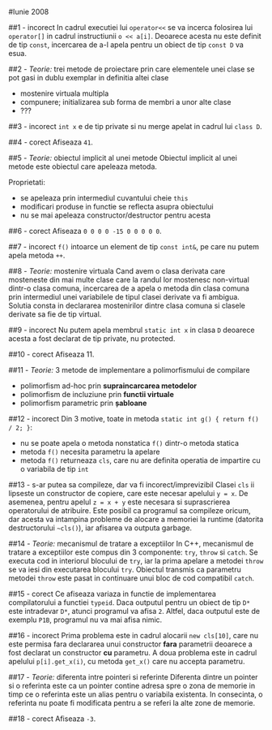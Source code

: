 #Iunie 2008

##1 - incorect
In cadrul executiei lui `operator<<` se va incerca folosirea lui `operator[]` in cadrul instructiunii `o << a[i]`. Deoarece acesta nu este definit de tip `const`, incercarea de a-l apela pentru un obiect de tip `const D` va esua.

##2 - *Teorie:* trei metode de proiectare prin care elementele unei clase se pot gasi in dublu exemplar in definitia altei clase
* mostenire virtuala multipla
* compunere; initializarea sub forma de membri a unor alte clase
* ???

##3 - incorect
`int x` e de tip private si nu merge apelat in cadrul lui `class D`.

##4 - corect
Afiseaza `41`.

##5 - *Teorie:* obiectul implicit al unei metode
Obiectul implicit al unei metode este obiectul care apeleaza metoda.

Proprietati:
* se apeleaza prin intermediul cuvantului cheie `this`
* modificari produse in functie se reflecta asupra obiectului
* nu se mai apeleaza constructor/destructor pentru acesta

##6 - corect
Afiseaza `0 0 0 0 -15 0 0 0 0 0`.

##7 - incorect
`f()` intoarce un element de tip `const int&`, pe care nu putem apela metoda `++`.

##8 - *Teorie:* mostenire virtuala
Cand avem o clasa derivata care mosteneste din mai multe clase care la randul lor mostenesc non-virtual dintr-o clasa comuna, incercarea de a apela o metoda din clasa comuna prin intermediul unei variabilele de tipul clasei derivate va fi ambigua. Solutia consta in declararea mostenirilor dintre clasa comuna si clasele derivate sa fie de tip virtual.

##9 - incorect
Nu putem apela membrul `static int x` in clasa `D` deoarece acesta a fost declarat de tip private, nu protected.

##10 - corect
Afiseaza 11.

##11 - *Teorie:* 3 metode de implementare a polimorfismului de compilare
* polimorfism ad-hoc prin **supraincarcarea metodelor**
* polimorfism de incluziune prin **functii virtuale**
* polimorfism parametric prin **șabloane**

##12 - incorect
Din 3 motive, toate in metoda `static int g() { return f() / 2; }`:
* nu se poate apela o metoda nonstatica `f()` dintr-o metoda statica
* metoda `f()` necesita parametru la apelare
* metoda `f()` returneaza `cls`, care nu are definita operatia de impartire cu o variabila de tip `int`

##13 - s-ar putea sa compileze, dar va fi incorect/imprevizibil
Clasei `cls` ii lipseste un constructor de copiere, care este necesar apelului `y = x`. De asemenea, pentru apelul `z = x + y` este necesara si suprascrierea operatorului de atribuire. Este posibil ca programul sa compileze oricum, dar acesta va intampina probleme de alocare a memoriei la runtime (datorita destructorului `~cls()`), iar afisarea va outputa garbage.

##14 - *Teorie:* mecanismul de tratare a exceptiilor
In C++, mecanismul de tratare a exceptiilor este compus din 3 componente: `try`, `throw` si `catch`. Se executa cod in interiorul blocului de `try`, iar la prima apelare a metodei `throw` se va iesi din executarea blocului `try`. Obiectul transmis ca parametru metodei `throw` este pasat in continuare unui bloc de cod compatibil `catch`.

##15 - corect
Ce afiseaza variaza in functie de implementarea compilatorului a functiei `typeid`. Daca outputul pentru un obiect de tip `D*` este intradevar `D*`, atunci programul va afisa `2`. Altfel, daca outputul este de exemplu `P1B`, programul nu va mai afisa nimic.

##16 - incorect
Prima problema este in cadrul alocarii `new cls[10]`, care nu este permisa fara declararea unui constructor **fara** parametrii deoarece a fost declarat un constructor **cu** parametru. A doua problema este in cadrul apelului `p[i].get_x(i)`, cu metoda `get_x()` care nu accepta parametru.

##17 - *Teorie:* diferenta intre pointeri si referinte
Diferenta dintre un pointer si o referinta este ca un pointer contine adresa spre o zona de memorie in timp ce o referinta este un alias pentru o variabila existenta. In consecinta, o referinta nu poate fi modificata pentru a se referi la alte zone de memorie.

##18 - corect
Afiseaza `-3`.